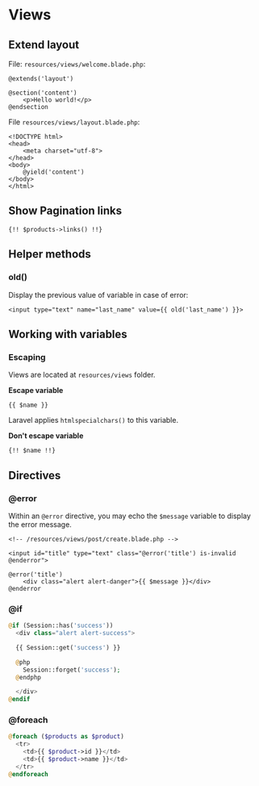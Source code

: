 # Views

## Extend layout

File: `resources/views/welcome.blade.php`:

```blade
@extends('layout')

@section('content')
    <p>Hello world!</p>
@endsection
```

File `resources/views/layout.blade.php`:

```blade
<!DOCTYPE html>
<head>
    <meta charset="utf-8">
</head>
<body>
    @yield('content')
</body>
</html>
```

## Show Pagination links

```blade
{!! $products->links() !!}
```

## Helper methods

### old()

Display the previous value of variable in case of error:

```blade
<input type="text" name="last_name" value={{ old('last_name') }}>
```

## Working with variables

### Escaping

Views are located at `resources/views` folder.

**Escape variable**

```blade
{{ $name }}
```

Laravel applies `htmlspecialchars()` to this variable.

**Don't escape variable**

```blade
{!! $name !!}
```

## Directives

### @error

Within an `@error` directive, you may echo the `$message` variable to display the error message.

```blade
<!-- /resources/views/post/create.blade.php -->

<input id="title" type="text" class="@error('title') is-invalid @enderror">

@error('title')
    <div class="alert alert-danger">{{ $message }}</div>
@enderror
```

### @if

```php
@if (Session::has('success'))
  <div class="alert alert-success">

  {{ Session::get('success') }}

  @php
    Session::forget('success');
  @endphp

  </div>
@endif
```

### @foreach

```php
@foreach ($products as $product)
  <tr>
    <td>{{ $product->id }}</td>
    <td>{{ $product->name }}</td>
  </tr>
@endforeach
```
